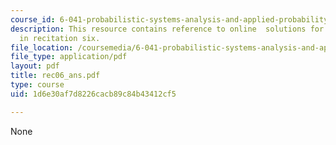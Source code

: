 ```yaml
---
course_id: 6-041-probabilistic-systems-analysis-and-applied-probability-spring-2006
description: This resource contains reference to online  solutions for problem set
  in recitation six.
file_location: /coursemedia/6-041-probabilistic-systems-analysis-and-applied-probability-spring-2006/1d6e30af7d8226cacb89c84b43412cf5_rec06_ans.pdf
file_type: application/pdf
layout: pdf
title: rec06_ans.pdf
type: course
uid: 1d6e30af7d8226cacb89c84b43412cf5

---
```

None